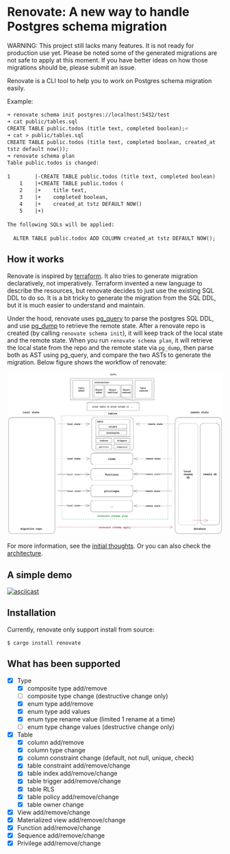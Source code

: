 # Renovate: A new way to handle Postgres schema migration

WARNING: This project still lacks many features. It is not ready for production use yet. Please be noted some of the generated migrations are not safe to apply at this moment. If you have better ideas on how those migrations should be, please submit an issue.

Renovate is a CLI tool to help you to work on Postgres schema migration easily.

Example:

```console,ignore
➜ renovate schema init postgres://localhost:5432/test
➜ cat public/tables.sql
CREATE TABLE public.todos (title text, completed boolean);⏎
➜ cat > public/tables.sql
CREATE TABLE public.todos (title text, completed boolean, created_at tstz default now());
➜ renovate schema plan
Table public.todos is changed:

1        |-CREATE TABLE public.todos (title text, completed boolean)
    1    |+CREATE TABLE public.todos (
    2    |+    title text,
    3    |+    completed boolean,
    4    |+    created_at tstz DEFAULT NOW()
    5    |+)

The following SQLs will be applied:

  ALTER TABLE public.todos ADD COLUMN created_at tstz DEFAULT NOW();
```

## How it works

Renovate is inspired by [terraform](https://www.terraform.io/). It also tries to generate migration declaratively, not imperatively. Terraform invented a new language to describe the resources, but renovate decides to just use the existing SQL DDL to do so. It is a bit tricky to generate the migration from the SQL DDL, but it is much easier to understand and maintain.

Under the hood, renovate uses [pg_query](https://github.com/pganalyze/pg_query.rs) to parse the postgres SQL DDL, and use [pg_dump](https://www.postgresql.org/docs/current/app-pgdump.html) to retrieve the remote state. After a renovate repo is created (by calling `renovate schema init`), it will keep track of the local state and the remote state. When you run `renovate schema plan`, it will retrieve the local state from the repo and the remote state via `pg_dump`, then parse both as AST using pg_query, and compare the two ASTs to generate the migration. Below figure shows the workflow of renovate:

![](docs/images/renovate.png)

For more information, see the [initial thoughts](./rfcs/0001-sql-migration.md). Or you can also check the [architecture](./docs/architecture.md).

## A simple demo

[![asciicast](https://asciinema.org/a/N7Pd3gDPGFcpCddREJKAKTtbx.svg)](https://asciinema.org/a/N7Pd3gDPGFcpCddREJKAKTtbx)

## Installation

Currently, renovate only support install from source:

```console,ignore
$ cargo install renovate
```

## What has been supported

- [x] Type
  - [x] composite type add/remove
  - [ ] composite type change (destructive change only)
  - [x] enum type add/remove
  - [x] enum type add values
  - [x] enum type rename value (limited 1 rename at a time)
  - [ ] enum type change values (destructive change only)
- [x] Table
  - [x] column add/remove
  - [x] column type change
  - [x] column constraint change (default, not null, unique, check)
  - [x] table constraint add/remove/change
  - [x] table index add/remove/change
  - [x] table trigger add/remove/change
  - [x] table RLS
  - [x] table policy add/remove/change
  - [x] table owner change
- [x] View add/remove/change
- [x] Materialized view add/remove/change
- [x] Function add/remove/change
- [x] Sequence add/remove/change
- [x] Privilege add/remove/change
